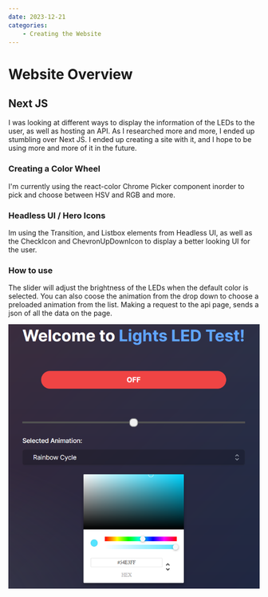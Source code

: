 ```yaml
---
date: 2023-12-21
categories:
    - Creating the Website
---
```


# Website Overview

## Next JS

I was looking at different ways to display the information of the LEDs to the user, as well as hosting an API. As I researched more and more, I ended up stumbling over Next JS. I ended up creating a site with it, and I hope to be using more and more of it in the future.

### Creating a Color Wheel

I'm currently using the react-color Chrome Picker component inorder to pick and choose between HSV and RGB and more.

### Headless UI / Hero Icons

Im using the Transition, and Listbox elements from Headless UI, as well as the CheckIcon and ChevronUpDownIcon to display a better looking UI for the user.

### How to use

The slider will adjust the brightness of the LEDs when the default color is selected. You can also coose the animation from the drop down to choose a preloaded animation from the list. Making a request to the api page, sends a json of all the data on the page.

![site preview](image.png)
